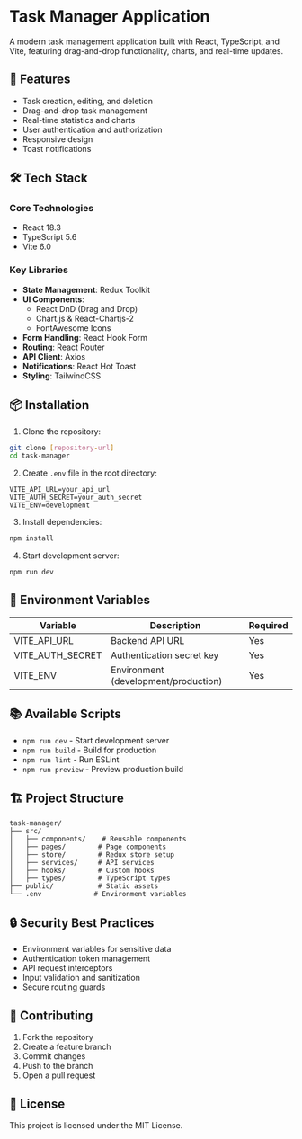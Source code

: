 # Task Manager Application

A modern task management application built with React, TypeScript, and Vite, featuring drag-and-drop functionality, charts, and real-time updates.

## 🚀 Features

- Task creation, editing, and deletion
- Drag-and-drop task management
- Real-time statistics and charts
- User authentication and authorization
- Responsive design
- Toast notifications

## 🛠️ Tech Stack

### Core Technologies

- React 18.3
- TypeScript 5.6
- Vite 6.0

### Key Libraries

- **State Management**: Redux Toolkit
- **UI Components**:
  - React DnD (Drag and Drop)
  - Chart.js & React-Chartjs-2
  - FontAwesome Icons
- **Form Handling**: React Hook Form
- **Routing**: React Router
- **API Client**: Axios
- **Notifications**: React Hot Toast
- **Styling**: TailwindCSS

## 📦 Installation

1. Clone the repository:

```bash
git clone [repository-url]
cd task-manager
```

2. Create `.env` file in the root directory:

```env
VITE_API_URL=your_api_url
VITE_AUTH_SECRET=your_auth_secret
VITE_ENV=development
```

3. Install dependencies:

```bash
npm install
```

4. Start development server:

```bash
npm run dev
```

## 🔧 Environment Variables

| Variable         | Description                          | Required |
| ---------------- | ------------------------------------ | -------- |
| VITE_API_URL     | Backend API URL                      | Yes      |
| VITE_AUTH_SECRET | Authentication secret key            | Yes      |
| VITE_ENV         | Environment (development/production) | Yes      |

## 📚 Available Scripts

- `npm run dev` - Start development server
- `npm run build` - Build for production
- `npm run lint` - Run ESLint
- `npm run preview` - Preview production build

## 🏗️ Project Structure

```
task-manager/
├── src/
│   ├── components/    # Reusable components
│   ├── pages/        # Page components
│   ├── store/        # Redux store setup
│   ├── services/     # API services
│   ├── hooks/        # Custom hooks
│   ├── types/        # TypeScript types
├── public/           # Static assets
└── .env             # Environment variables
```

## 🔒 Security Best Practices

- Environment variables for sensitive data
- Authentication token management
- API request interceptors
- Input validation and sanitization
- Secure routing guards

## 🤝 Contributing

1. Fork the repository
2. Create a feature branch
3. Commit changes
4. Push to the branch
5. Open a pull request

## 📄 License

This project is licensed under the MIT License.
